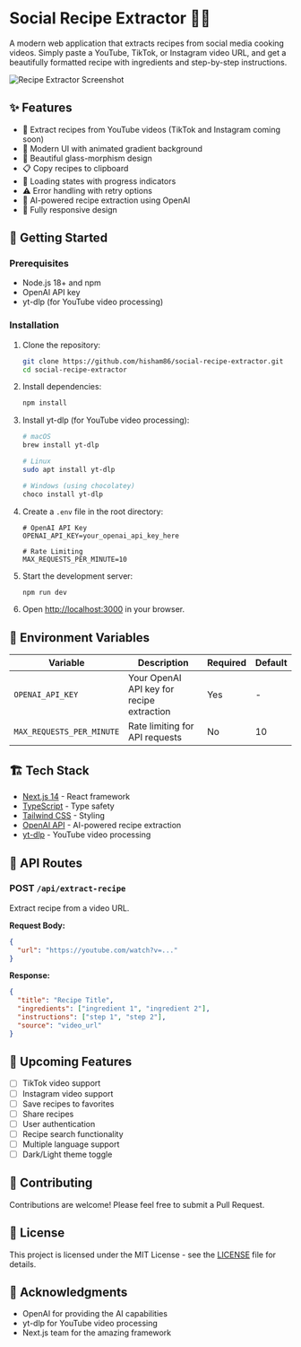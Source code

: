# Social Recipe Extractor 🧑‍🍳

A modern web application that extracts recipes from social media cooking videos. Simply paste a YouTube, TikTok, or Instagram video URL, and get a beautifully formatted recipe with ingredients and step-by-step instructions.

![Recipe Extractor Screenshot](public/screenshot.png)

## ✨ Features

- 🎥 Extract recipes from YouTube videos (TikTok and Instagram coming soon)
- 🎨 Modern UI with animated gradient background
- 💫 Beautiful glass-morphism design
- 📋 Copy recipes to clipboard
- 🔄 Loading states with progress indicators
- ⚠️ Error handling with retry options
- 🤖 AI-powered recipe extraction using OpenAI
- 📱 Fully responsive design

## 🚀 Getting Started

### Prerequisites

- Node.js 18+ and npm
- OpenAI API key
- yt-dlp (for YouTube video processing)

### Installation

1. Clone the repository:
   ```bash
   git clone https://github.com/hisham86/social-recipe-extractor.git
   cd social-recipe-extractor
   ```

2. Install dependencies:
   ```bash
   npm install
   ```

3. Install yt-dlp (for YouTube video processing):
   ```bash
   # macOS
   brew install yt-dlp

   # Linux
   sudo apt install yt-dlp

   # Windows (using chocolatey)
   choco install yt-dlp
   ```

4. Create a `.env` file in the root directory:
   ```env
   # OpenAI API Key
   OPENAI_API_KEY=your_openai_api_key_here

   # Rate Limiting
   MAX_REQUESTS_PER_MINUTE=10
   ```

5. Start the development server:
   ```bash
   npm run dev
   ```

6. Open [http://localhost:3000](http://localhost:3000) in your browser.

## 🔧 Environment Variables

| Variable | Description | Required | Default |
|----------|-------------|----------|---------|
| `OPENAI_API_KEY` | Your OpenAI API key for recipe extraction | Yes | - |
| `MAX_REQUESTS_PER_MINUTE` | Rate limiting for API requests | No | 10 |

## 🏗️ Tech Stack

- [Next.js 14](https://nextjs.org/) - React framework
- [TypeScript](https://www.typescriptlang.org/) - Type safety
- [Tailwind CSS](https://tailwindcss.com/) - Styling
- [OpenAI API](https://openai.com/) - AI-powered recipe extraction
- [yt-dlp](https://github.com/yt-dlp/yt-dlp) - YouTube video processing

## 📝 API Routes

### POST `/api/extract-recipe`

Extract recipe from a video URL.

**Request Body:**
```json
{
  "url": "https://youtube.com/watch?v=..."
}
```

**Response:**
```json
{
  "title": "Recipe Title",
  "ingredients": ["ingredient 1", "ingredient 2"],
  "instructions": ["step 1", "step 2"],
  "source": "video_url"
}
```

## 🚧 Upcoming Features

- [ ] TikTok video support
- [ ] Instagram video support
- [ ] Save recipes to favorites
- [ ] Share recipes
- [ ] User authentication
- [ ] Recipe search functionality
- [ ] Multiple language support
- [ ] Dark/Light theme toggle

## 🤝 Contributing

Contributions are welcome! Please feel free to submit a Pull Request.

## 📄 License

This project is licensed under the MIT License - see the [LICENSE](LICENSE) file for details.

## 🙏 Acknowledgments

- OpenAI for providing the AI capabilities
- yt-dlp for YouTube video processing
- Next.js team for the amazing framework
